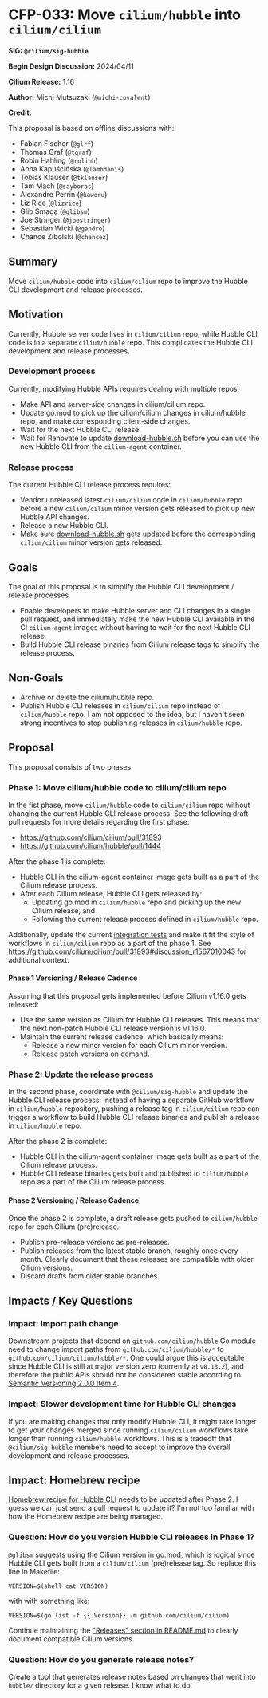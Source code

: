 # CFP-033: Move `cilium/hubble` into `cilium/cilium`

**SIG: `@cilium/sig-hubble`**

**Begin Design Discussion:** 2024/04/11

**Cilium Release:** 1.16

**Author:** Michi Mutsuzaki (`@michi-covalent`)

**Credit:**

This proposal is based on offline discussions with:

- Fabian Fischer (`@glrf`)
- Thomas Graf (`@tgraf`)
- Robin Hahling (`@rolinh`)
- Anna Kapuścińska (`@lambdanis`)
- Tobias Klauser (`@tklauser`)
- Tam Mach (`@sayboras`)
- Alexandre Perrin (`@kaworu`)
- Liz Rice (`@lizrice`)
- Glib Smaga (`@glibsm`)
- Joe Stringer (`@joestringer`)
- Sebastian Wicki (`@gandro`)
- Chance Zibolski (`@chancez`)

## Summary

Move `cilium/hubble` code into `cilium/cilium` repo to improve the Hubble CLI
development and release processes.

## Motivation

Currently, Hubble server code lives in `cilium/cilium` repo, while Hubble CLI
code is in a separate `cilium/hubble` repo. This complicates the Hubble CLI
development and release processes.

### Development process

Currently, modifying Hubble APIs requires dealing with multiple repos:

- Make API and server-side changes in cilium/cilium repo.
- Update go.mod to pick up the cilium/cilium changes in cilium/hubble repo, and
  make corresponding client-side changes.
- Wait for the next Hubble CLI release.
- Wait for Renovate to update [download-hubble.sh](https://github.com/cilium/cilium/blob/main/images/cilium/download-hubble.sh)
  before you can use the new Hubble CLI from the `cilium-agent` container.

### Release process

The current Hubble CLI release process requires:

- Vendor unreleased latest `cilium/cilium` code in `cilium/hubble` repo before a
  new `cilium/cilium` minor version gets released to pick up new Hubble API
  changes.
- Release a new Hubble CLI.
- Make sure [download-hubble.sh](https://github.com/cilium/cilium/blob/main/images/cilium/download-hubble.sh)
  gets updated before the corresponding `cilium/cilium` minor version gets
  released.
 
## Goals

The goal of this proposal is to simplify the Hubble CLI development / release
processes.

* Enable developers to make Hubble server and CLI changes in a single pull
  request, and immediately make the new Hubble CLI available in the CI
  `cilium-agent` images without having to wait for the next Hubble CLI release.
* Build Hubble CLI release binaries from Cilium release tags to simplify the
  release process.

## Non-Goals

* Archive or delete the cilium/hubble repo.
* Publish Hubble CLI releases in `cilium/cilium` repo instead of `cilium/hubble`
  repo. I am not opposed to the idea, but I haven't seen strong incentives to stop
  publishing releases in `cilium/hubble` repo.

## Proposal

This proposal consists of two phases.

### Phase 1: Move cilium/hubble code to cilium/cilium repo

In the fist phase, move `cilium/hubble` code to `cilium/cilium` repo without
changing the current Hubble CLI release process. See the following draft
pull requests for more details regarding the first phase:

- https://github.com/cilium/cilium/pull/31893
- https://github.com/cilium/hubble/pull/1444

After the phase 1 is complete:

- Hubble CLI in the cilium-agent container image gets built as a part of
  the Cilium release process.
- After each Cilium release, Hubble CLI gets released by:
  - Updating go.mod in `cilium/hubble` repo and picking up the new Cilium release, and
  - Following the current release process defined in `cilium/hubble` repo.

Additionally, update the current [integration tests](https://github.com/cilium/hubble/blob/main/.github/workflows/integration-tests.yaml)
and make it fit the style of workflows in `cilium/cilium` repo as a part of the phase 1.
See https://github.com/cilium/cilium/pull/31893#discussion_r1567010043 for additional
context.

#### Phase 1 Versioning / Release Cadence

Assuming that this proposal gets implemented before Cilium v1.16.0 gets released:

- Use the same version as Cilium for Hubble CLI releases. This means that the next
  non-patch Hubble CLI release version is v1.16.0.
- Maintain the current release cadence, which basically means:
  - Release a new minor version for each Cilium minor version.
  - Release patch versions on demand.

### Phase 2: Update the release process

In the second phase, coordinate with `@cilium/sig-hubble` and update the Hubble
CLI release process. Instead of having a separate GitHub workflow in
`cilium/hubble` repository, pushing a release tag in `cilium/cilium` repo can
trigger a workflow to build Hubble CLI release binaries and publish a release
in `cilium/hubble` repo.

After the phase 2 is complete:

- Hubble CLI in the cilium-agent container image gets built as a part of
  the Cilium release process.
- Hubble CLI release binaries gets built and published to `cilium/hubble`
  repo as a part of the Cilium release process.

#### Phase 2 Versioning / Release Cadence

Once the phase 2 is complete, a draft release gets pushed to `cilium/hubble` repo
for each Cilium (pre)release.

- Publish pre-release versions as pre-releases.
- Publish releases from the latest stable branch, roughly once every month. Clearly
  document that these releases are compatible with older Cilium versions.
- Discard drafts from older stable branches.

## Impacts / Key Questions

### Impact: Import path change

Downstream projects that depend on `github.com/cilium/hubble` Go module need to
change import paths from `github.com/cilium/hubble/*` to
`github.com/cilium/cilium/hubble/*`. One could argue this is acceptable since
Hubble CLI is still at major version zero (currently at `v0.13.2`), and therefore
the public APIs should not be considered stable according to [Semantic Versioning
2.0.0 Item 4](https://semver.org/#spec-item-4).

### Impact: Slower development time for Hubble CLI changes

If you are making changes that only modify Hubble CLI, it might take longer to
get your changes merged since running `cilium/cilium` workflows take longer than
running `cilium/hubble` workflows. This is a tradeoff that `@cilium/sig-hubble`
members need to accept to improve the overall development and release processes.

## Impact: Homebrew recipe

[Homebrew recipe for Hubble CLI](https://github.com/Homebrew/homebrew-core/blob/master/Formula/h/hubble.rb)
needs to be updated after Phase 2. I guess we can just send a pull request to
update it? I'm not too familiar with how the Homebrew recipe are being managed.

### Question: How do you version Hubble CLI releases in Phase 1?

`@glibsm` suggests using the Cilium version in go.mod, which is logical since
Hubble CLI gets built from a `cilium/cilium` (pre)release tag. So replace this
line in Makefile:

    VERSION=$(shell cat VERSION)

with with something like:

    VERSION=$(go list -f {{.Version}} -m github.com/cilium/cilium)

Continue maintaining the ["Releases" section in README.md](https://github.com/cilium/hubble/blob/main/README.md#releases)
to clearly document compatible Cilium versions.

### Question: How do you generate release notes?

Create a tool that generates release notes based on changes that went into
`hubble/` directory for a given release. I know what to do.

